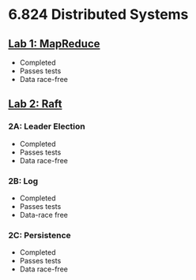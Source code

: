 # 6.824 Distributed Systems
## [Lab 1: MapReduce](http://nil.csail.mit.edu/6.824/2020/labs/lab-mr.html)
- Completed
- Passes tests
- Data race-free

## [Lab 2: Raft](http://nil.csail.mit.edu/6.824/2020/labs/lab-raft.html)
### 2A: Leader Election
- Completed
- Passes tests
- Data race-free

### 2B: Log
- Completed
- Passes tests
- Data-race free

### 2C: Persistence
- Completed
- Passes tests
- Data race-free